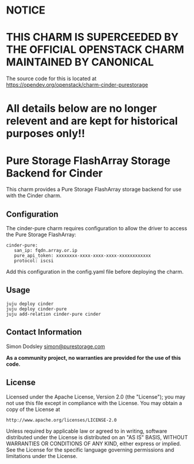 # NOTICE

# THIS CHARM IS SUPERCEEDED BY THE OFFICIAL OPENSTACK CHARM MAINTAINED BY CANONICAL

The source code for this is located at https://opendev.org/openstack/charm-cinder-purestorage

# All details below are no longer relevent and are kept for historical purposes only!!

# Pure Storage FlashArray Storage Backend for Cinder

This charm provides a Pure Storage FlashArray storage backend for use with the Cinder
charm.

## Configuration

The cinder-pure charm requires configuration to allow the driver to access
the Pure Storage FlashArray:

    cinder-pure:
       san_ip: fqdn.array.or.ip
       pure_api_token: xxxxxxxx-xxxx-xxxx-xxxx-xxxxxxxxxxxx
       protocol: iscsi

Add this configuration in the config.yaml file before deploying the charm.

## Usage

    juju deploy cinder
    juju deploy cinder-pure
    juju add-relation cinder-pure cinder

## Contact Information

Simon Dodsley <simon@purestorage.com>

**As a community project, no warranties are provided for the use of this code.**

## License

Licensed under the Apache License, Version 2.0 (the "License");
you may not use this file except in compliance with the License.
You may obtain a copy of the License at

    http://www.apache.org/licenses/LICENSE-2.0

Unless required by applicable law or agreed to in writing, software
distributed under the License is distributed on an "AS IS" BASIS,
WITHOUT WARRANTIES OR CONDITIONS OF ANY KIND, either express or implied.
See the License for the specific language governing permissions and
limitations under the License.
